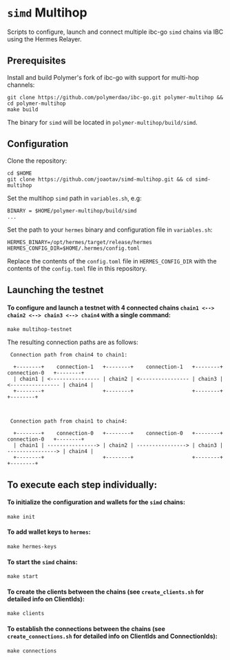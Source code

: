 # `simd` Multihop
Scripts to configure, launch and connect multiple ibc-go `simd` chains via IBC using the Hermes Relayer.

## Prerequisites
 Install and build Polymer's fork of ibc-go with support for multi-hop channels:
```
git clone https://github.com/polymerdao/ibc-go.git polymer-multihop && cd polymer-multihop
make build
```
The binary for `simd` will be located in `polymer-multihop/build/simd`.

## Configuration

Clone the repository:

```
cd $HOME
git clone https://github.com/joaotav/simd-multihop.git && cd simd-multihop
```

Set the multihop `simd` path in `variables.sh`, e.g:

```
BINARY = $HOME/polymer-multihop/build/simd
...
```

Set the path to your `hermes` binary and configuration file in `variables.sh`:
```
HERMES_BINARY=/opt/hermes/target/release/hermes
HERMES_CONFIG_DIR=$HOME/.hermes/config.toml 
```

Replace the contents of the `config.toml` file in `HERMES_CONFIG_DIR` with the contents of the `config.toml` file in this repository.

## Launching the testnet

#### To configure and launch a testnet with 4 connected chains `chain1 <--> chain2 <--> chain3 <--> chain4` with a single command:

```
make multihop-testnet
```

The resulting connection paths are as follows:

```
 Connection path from chain4 to chain1: 

  +--------+    connection-1   +--------+    connection-1   +--------+    connection-0   +--------+
  | chain1 | <---------------- | chain2 | <---------------- | chain3 | <---------------- | chain4 |
  +--------+                   +--------+                   +--------+                   +--------+

 

 Connection path from chain1 to chain4: 

  +--------+    connection-0   +--------+    connection-0   +--------+    connection-0   +--------+
  | chain1 | ----------------> | chain2 | ----------------> | chain3 | ----------------> | chain4 |
  +--------+                   +--------+                   +--------+                   +--------+

```
## To execute each step individually:

#### To initialize the configuration and wallets for the `simd` chains:

```
make init
```

#### To add wallet keys to `hermes`:
```
make hermes-keys
```

#### To start the `simd` chains:

```
make start
```

#### To create the clients between the chains (see `create_clients.sh` for detailed info on ClientIds):

```
make clients
```

#### To establish the connections between the chains (see `create_connections.sh` for detailed info on ClientIds and ConnectionIds):

```
make connections
```







